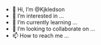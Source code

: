 - 👋 Hi, I’m @Kjkledson
- 👀 I’m interested in ...
- 🌱 I’m currently learning ...
- 💞️ I’m looking to collaborate on ...
- 📫 How to reach me ...

<!---
Kjkledson/Kjkledson is a ✨ special ✨ repository because its `README.md` (this file) appears on your GitHub profile.
You can click the Preview link to take a look at your changes.
--->
